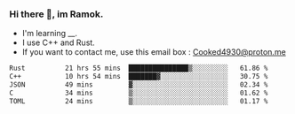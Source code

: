 ### Hi there 👋, im Ramok.

- I'm learning __.
- I use C++ and Rust.
- If you want to contact me, use this email box : Cooked4930@proton.me

<!--START_SECTION:waka-->

```txt
Rust          21 hrs 55 mins  ███████████████▒░░░░░░░░░   61.86 %
C++           10 hrs 54 mins  ███████▓░░░░░░░░░░░░░░░░░   30.75 %
JSON          49 mins         ▓░░░░░░░░░░░░░░░░░░░░░░░░   02.34 %
C             34 mins         ▒░░░░░░░░░░░░░░░░░░░░░░░░   01.62 %
TOML          24 mins         ▒░░░░░░░░░░░░░░░░░░░░░░░░   01.17 %
```

<!--END_SECTION:waka-->
